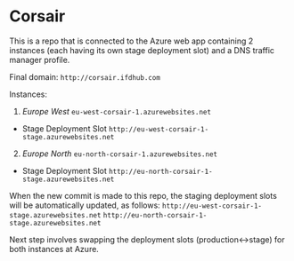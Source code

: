 # Corsair

This is a repo that is connected to the Azure web app containing 2 instances (each having its own stage deployment slot) and a DNS traffic manager profile.

Final domain: `http://corsair.ifdhub.com`

Instances:

1. *Europe West*
`eu-west-corsair-1.azurewebsites.net`

* Stage Deployment Slot
`http://eu-west-corsair-1-stage.azurewebsites.net`

2. *Europe North*
`eu-north-corsair-1.azurewebsites.net`

* Stage Deployment Slot
`http://eu-north-corsair-1-stage.azurewebsites.net `


When the new commit is made to this repo, the staging deployment slots will be automatically updated, as follows:
`http://eu-west-corsair-1-stage.azurewebsites.net`
`http://eu-north-corsair-1-stage.azurewebsites.net`

Next step involves swapping the deployment slots (production<->stage) for both instances at Azure.
